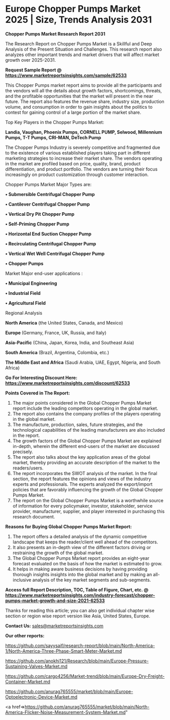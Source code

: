 # Europe Chopper Pumps Market 2025 | Size, Trends Analysis 2031

<strong>Chopper Pumps Market Research Report 2031</strong>

The Research Report on Chopper Pumps Market is a Skillful and Deep Analysis of the Present Situation and Challenges. This research report also analyzes other important trends and market drivers that will affect market growth over 2025-2031.

<strong>Request Sample Report @ <a href=https://www.marketreportsinsights.com/sample/62533>https://www.marketreportsinsights.com/sample/62533</a></strong>

This Chopper Pumps market report aims to provide all the participants and the vendors will all the details about growth factors, shortcomings, threats, and the profitable opportunities that the market will present in the near future. The report also features the revenue share, industry size, production volume, and consumption in order to gain insights about the politics to contest for gaining control of a large portion of the market share.

Top Key Players in the Chopper Pumps Market:

<strong>Landia, Vaughan, Phoenix Pumps, CORNELL PUMP, Selwood, Millennium Pumps, T-T Pumps, CRI-MAN, DeTech Pump</strong>

The Chopper Pumps Industry is severely competitive and fragmented due to the existence of various established players taking part in different marketing strategies to increase their market share. The vendors operating in the market are profiled based on price, quality, brand, product differentiation, and product portfolio. The vendors are turning their focus increasingly on product customization through customer interaction.

Chopper Pumps Market Major Types are:

<strong>• Submersible Centrifugal Chopper Pump

• Cantilever Centrifugal Chopper Pump

• Vertical Dry Pit Chopper Pump

• Self-Priming Chopper Pump

• Horizontal End Suction Chopper Pump

• Recirculating Centrifugal Chopper Pump

• Vertical Wet Well Centrifugal Chopper Pump

• Chopper Pumps</strong>

Market Major end-user applications :

<strong>• Municipal Engineering

• Industrial Field

• Agricultural Field</strong>

Regional Analysis

</u><strong><b>North America</b></strong> (the United States, Canada, and Mexico)

<strong><b>Europe </b></strong>(Germany, France, UK, Russia, and Italy)

<strong><b>Asia-Pacific</b></strong> (China, Japan, Korea, India, and Southeast Asia)

<strong><b>South America</b></strong> (Brazil, Argentina, Colombia, etc.)

<strong><b>The Middle East and Africa</b></strong> (Saudi Arabia, UAE, Egypt, Nigeria, and South Africa)

<strong>Go For Interesting Discount Here: <a href=https://www.marketreportsinsights.com/discount/62533>https://www.marketreportsinsights.com/discount/62533</a></strong>

<strong>Points Covered in The Report:</strong>
<ol>
  <li>The major points considered in the Global Chopper Pumps Market report include the leading competitors operating in the global market.</li>
  <li>The report also contains the company profiles of the players operating in the global market.</li>
  <li>The manufacture, production, sales, future strategies, and the technological capabilities of the leading manufacturers are also included in the report.</li>
  <li>The growth factors of the Global Chopper Pumps Market are explained in-depth, wherein the different end-users of the market are discussed precisely.</li>
  <li>The report also talks about the key application areas of the global market, thereby providing an accurate description of the market to the readers/users.</li>
  <li>The report incorporates the SWOT analysis of the market. In the final section, the report features the opinions and views of the industry experts and professionals. The experts analyzed the export/import policies that are favorably influencing the growth of the Global Chopper Pumps Market.</li>
  <li>The report on the Global Chopper Pumps Market is a worthwhile source of information for every policymaker, investor, stakeholder, service provider, manufacturer, supplier, and player interested in purchasing this research document.</li>
</ol>
<strong>Reasons for Buying Global Chopper Pumps Market Report:</strong>

<ol>
  <li>The report offers a detailed analysis of the dynamic competitive landscape that keeps the reader/client well ahead of the competitors.</li>
  <li>It also presents an in-depth view of the different factors driving or restraining the growth of the global market.</li>
  <li>The Global Chopper Pumps Market report provides an eight-year forecast evaluated on the basis of how the market is estimated to grow.</li>
  <li>It helps in making aware business decisions by having providing thorough insights insights into the global market and by making an all-inclusive analysis of the key market segments and sub-segments.</li>
</ol>
<strong>Access full Report Description, TOC, Table of Figure, Chart, etc. @ <a href=https://www.marketreportsinsights.com/industry-forecast/chopper-pumps-market-growth-and-size-2021-62533>https://www.marketreportsinsights.com/industry-forecast/chopper-pumps-market-growth-and-size-2021-62533</a></strong>


Thanks for reading this article; you can also get individual chapter wise section or region wise report version like Asia, United States, Europe.

<strong>Contact Us:</strong>
sales@marketreportsinsights.com

<strong>Our other reports:</strong>

<a href=https://github.com/sayysaif/research-report/blob/main/North-America-1/North-America-Three-Phase-Smart-Meter-Market.md>https://github.com/sayysaif/research-report/blob/main/North-America-1/North-America-Three-Phase-Smart-Meter-Market.md</a>

<a href=https://github.com/anokhi121/Research/blob/main/Europe-Pressure-Sustaining-Valves-Market.md>https://github.com/anokhi121/Research/blob/main/Europe-Pressure-Sustaining-Valves-Market.md</a>

<a href=https://github.com/cargo4256/Market-trend/blob/main/Europe-Dry-Freight-Container-Market.md>https://github.com/cargo4256/Market-trend/blob/main/Europe-Dry-Freight-Container-Market.md</a>

<a href=https://github.com/anurag765555/market/blob/main/Europe-Optoelectronic-Device-Market.md>https://github.com/anurag765555/market/blob/main/Europe-Optoelectronic-Device-Market.md</a>

<a href=>https://github.com/anurag765555/market/blob/main/North-America-Flicker-Noise-Measurement-System-Market.md</a>"
